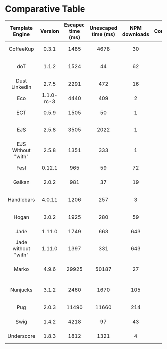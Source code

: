 # Comparative Table

| Template Engine | Version    | Escaped time (ms) | Unescaped time (ms) | NPM downloads  | Contributors | Last commit | Syntax         | Client-side support | Caching | Asynchronous | Content blocks | Partials | Inheritance | Conditionals | Control whitespace | Imports | Helpers | Filters | Special Characters | Debug Mode | Streaming | Auto-escape | Encode |
| :-------------: | :--------: | :---------------: | :-----------------: | :------------: | :----------: | :---------: | :------------: | :-----------------: | :-----: | :----------: | :------------: | :------: | :---------: | :----------: | :----------------: | :-----: | :-----: | :-----: | :----------------: | :--------: | :-------: | :---------: | :----: |
| CoffeeKup | 0.3.1 | 1485 | 4678 | 30 | 2 | 7 years ago | Short-hand HTML | ✖ | ✔ | ✖ | ✖ | ✖ | ✖ | ✔ | ✖ | ✖ | ✖ | ✖ | ✖ | ✖ | ✖ | ✔ | ✖ |
| doT | 1.1.2 | 1524 | 44 | 62 | 13 | 11 months ago | HTML/Concise HTML/Text | ✖ | ✖ | ✖ | ✔ | ✖ | ✖ | ✔ | ✔ | ✖ | ✖ | ✖ | ✖ | ✖ | ✔ | ✖ | ✔ |
| Dust LinkedIn | 2.7.5 | 2291 | 472 | 16 | 37 | 1 year ago | HTML/Concise HTML/Text | ✔ | ✔ | ✔ | ✔ | ✔ | ✔ | ✔ | ✔ | ✔ | ✔ | ✔ | ✔ | ✔ | ✔ | ✔ | ✔ |
| Eco | 1.1.0-rc-3 | 4440 | 409 | 2 | 3 | 6 years ago | HTML/Concise HTML/Text | ✖ | ✖ | ✖ | ✔ | ✖ | ✖ | ✔ | ✖ | ✖ | ✔ | ✖ | ✖ | ✖ | ✖ | ✖ | ✔ |
| ECT | 0.5.9 | 1505 | 50 | 1 | 4 | 4 years ago | HTML/Concise HTML/Text | ✖ | ✔ | ✖ | ✔ | ✔ | ✔ | ✔ | ✖ | ✔ | ✖ | ✖ | ✖ | ✖ | ✖ | ✖ | ✔ |
| EJS | 2.5.8 | 3505 | 2022 | 1 | 100 | 18 hours ago | HTML/Concise HTML/Text | ✔ | ✔ | ✔ | ✖ | ✔ | ✖ | ✔ | ✔ | ✔ | ✖ | ✖ | ✖ | ✖ | ✖ | ✖ | ✔ |
| EJS Without "with" | 2.5.8 | 1351 | 333 | 1 | 100 | 18 hours ago | HTML/Concise HTML/Text | ✔ | ✔ | ✔ | ✖ | ✔ | ✖ | ✔ | ✔ | ✔ | ✖ | ✖ | ✖ | ✖ | ✖ | ✖ | ✔ |
| Fest | 0.12.1 | 965 | 59 | 72 | 16 | 3 years ago | XML like | ✖ | ✖ | ✖ | ✖ | ✖ | ✖ | ✔ | ✔ | ✔ | ✖ | ✖ | ✖ | ✖ | ✖ | ✖ | ✖ |
| Gaikan | 2.0.2 | 981 | 37 | 19 | 2 | 4 years ago | HTML/Concise HTML/Text | ✖ | ✔ | ✖ | ✖ | ✔ | ✖ | ✔ | ✖ | ✔ | ✖ | ✔ | ✖ | ✔ | ✖ | ✔ | ✔ |
| Handlebars | 4.0.11 | 1206 | 257 | 3 | 140 | 24 days ago | HTML/Concise HTML/Text | ✔ | ✖ | ✖ | ✔ | ✔ | ✖ | ✔ | ✖ | ✖ | ✔ | ✖ | ✖ | ✖ | ✖ | ✔ | ✖ |
| Hogan | 3.0.2 | 1925 | 280 | 59 | 38 | 3 years ago | HTML/Concise HTML/Text | ✖ | ✖ | ✖ | ✖ | ✔ | ✔ | ✔ | ✖ | ✖ | ✔ | ✖ | ✖ | ✖ | ✖ | ✖ | ✖ |
| Jade | 1.11.0 | 1749 | 663 | 643 | 116 | 4 years ago | HTML/Concise HTML/Text | ✔ | ✔ | ✖ | ✔ | ✔ | ✔ | ✔ | ✖ | ✔ | ✔ | ✖ | ✖ | ✖ | ✖ | ✖ | ✔ |
| Jade without "with" | 1.11.0 | 1397 | 331 | 643 | 116 | 4 years ago | HTML/Concise HTML/Text | ✔ | ✔ | ✖ | ✔ | ✔ | ✔ | ✔ | ✖ | ✔ | ✔ | ✖ | ✖ | ✖ | ✖ | ✖ | ✔ |
| Marko | 4.9.6 | 29925 | 50187 | 27 | 66 | 12 days ago | HTML/Concise HTML/Text | ✖ | ✔ | ✔ | ✖ | ✔ | ✔ | ✔ | ✔ | ✔ | ✔ | ✖ | ✖ | ✖ | ✔ | ✔ | ✔ |
| Nunjucks | 3.1.2 | 2460 | 1670 | 105 | 113 | a month ago | HTML/Concise HTML/Text | ✔ | ✔ | ✔ | ✔ | ✔ | ✔ | ✔ | ✖ | ✔ | ✔ | ✔ | ✖ | ✔ | ✖ | ✔ | ✔ |
| Pug | 2.0.3 | 11490 | 11660 | 214 | 240 | 9 days ago | Short-hand HTML | ✖ | ✖ | ✖ | ✔ | ✔ | ✔ | ✔ | ✔ | ✔ | ✖ | ✔ | ✖ | ✔ | ✖ | ✔ | ✔ |
| Swig | 1.4.2 | 4218 | 97 | 43 | 140 | 2 years ago | HTML/Concise HTML/Text | ✔ | ✖ | ✖ | ✔ | ✖ | ✔ | ✔ | ✖ | ✔ | ✖ | ✔ | ✖ | ✖ | ✖ | ✔ | ✖ |
| Underscore | 1.8.3 | 1812 | 1321 | 4 | 250 | 5 days ago | HTML/Concise HTML/Text | ✔ | ✖ | ✖ | ✖ | ✖ | ✖ | ✖ | ✖ | ✖ | ✖ | ✖ | ✖ | ✖ | ✖ | ✔ | ✖ |
